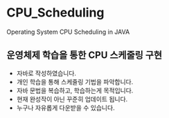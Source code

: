 # CPU_Scheduling
Operating System CPU Scheduling in JAVA

## 운영체제 학습을 통한 CPU 스케줄링 구현 
* 자바로 작성하였습니다. 
* 개인 학습을 통해 스케줄링 기법을 파악합니다. 
* 자바 문법을 복습하고, 학습하는게 목적입니다.
* 현재 완성작이 아닌 꾸준히 업데이트 됩니다. 
* 누구나 자유롭게 다운받을 수 있습니다.  